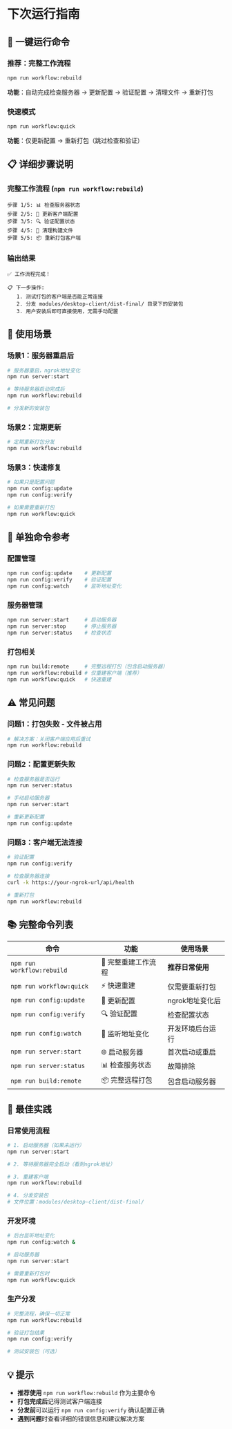 # 下次运行指南

## 🚀 一键运行命令

### **推荐：完整工作流程**
```bash
npm run workflow:rebuild
```
**功能**：自动完成检查服务器 → 更新配置 → 验证配置 → 清理文件 → 重新打包

### **快速模式**
```bash
npm run workflow:quick
```
**功能**：仅更新配置 → 重新打包（跳过检查和验证）

## 📋 详细步骤说明

### 完整工作流程 (`npm run workflow:rebuild`)
```
步骤 1/5: 📊 检查服务器状态
步骤 2/5: 🔄 更新客户端配置
步骤 3/5: 🔍 验证配置状态
步骤 4/5: 🧹 清理构建文件
步骤 5/5: 📦 重新打包客户端
```

### 输出结果
```
✅ 工作流程完成！

📋 下一步操作:
   1. 测试打包的客户端是否能正常连接
   2. 分发 modules/desktop-client/dist-final/ 目录下的安装包
   3. 用户安装后即可直接使用，无需手动配置
```

## 🎯 使用场景

### **场景1：服务器重启后**
```bash
# 服务器重启，ngrok地址变化
npm run server:start

# 等待服务器启动完成后
npm run workflow:rebuild

# 分发新的安装包
```

### **场景2：定期更新**
```bash
# 定期重新打包分发
npm run workflow:rebuild
```

### **场景3：快速修复**
```bash
# 如果只是配置问题
npm run config:update
npm run config:verify

# 如果需要重新打包
npm run workflow:quick
```

## 🔧 单独命令参考

### 配置管理
```bash
npm run config:update    # 更新配置
npm run config:verify    # 验证配置
npm run config:watch     # 监听地址变化
```

### 服务器管理
```bash
npm run server:start     # 启动服务器
npm run server:stop      # 停止服务器
npm run server:status    # 检查状态
```

### 打包相关
```bash
npm run build:remote     # 完整远程打包（包含启动服务器）
npm run workflow:rebuild # 仅重建客户端（推荐）
npm run workflow:quick   # 快速重建
```

## ⚠️ 常见问题

### 问题1：打包失败 - 文件被占用
```bash
# 解决方案：关闭客户端应用后重试
npm run workflow:rebuild
```

### 问题2：配置更新失败
```bash
# 检查服务器是否运行
npm run server:status

# 手动启动服务器
npm run server:start

# 重新更新配置
npm run config:update
```

### 问题3：客户端无法连接
```bash
# 验证配置
npm run config:verify

# 检查服务器连接
curl -k https://your-ngrok-url/api/health

# 重新打包
npm run workflow:rebuild
```

## 📚 完整命令列表

| 命令 | 功能 | 使用场景 |
|------|------|----------|
| `npm run workflow:rebuild` | 🚀 完整重建工作流程 | **推荐日常使用** |
| `npm run workflow:quick` | ⚡ 快速重建 | 仅需要重新打包 |
| `npm run config:update` | 🔄 更新配置 | ngrok地址变化后 |
| `npm run config:verify` | 🔍 验证配置 | 检查配置状态 |
| `npm run config:watch` | 👀 监听地址变化 | 开发环境后台运行 |
| `npm run server:start` | 🌐 启动服务器 | 首次启动或重启 |
| `npm run server:status` | 📊 检查服务状态 | 故障排除 |
| `npm run build:remote` | 📦 完整远程打包 | 包含启动服务器 |

## 🎉 最佳实践

### **日常使用流程**
```bash
# 1. 启动服务器（如果未运行）
npm run server:start

# 2. 等待服务器完全启动（看到ngrok地址）

# 3. 重建客户端
npm run workflow:rebuild

# 4. 分发安装包
# 文件位置：modules/desktop-client/dist-final/
```

### **开发环境**
```bash
# 后台监听地址变化
npm run config:watch &

# 启动服务器
npm run server:start

# 需要重新打包时
npm run workflow:quick
```

### **生产分发**
```bash
# 完整流程，确保一切正常
npm run workflow:rebuild

# 验证打包结果
npm run config:verify

# 测试安装包（可选）
```

## 💡 提示

- **推荐使用** `npm run workflow:rebuild` 作为主要命令
- **打包完成后**记得测试客户端连接
- **分发前**可以运行 `npm run config:verify` 确认配置正确
- **遇到问题**时查看详细的错误信息和建议解决方案
